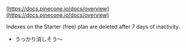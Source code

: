 
[https://docs.pinecone.io/docs/overview](https://docs.pinecone.io/docs/overview)

Indexes on the Starter (free) plan are deleted after 7 days of inactivity.
- うっかり消しそう〜


